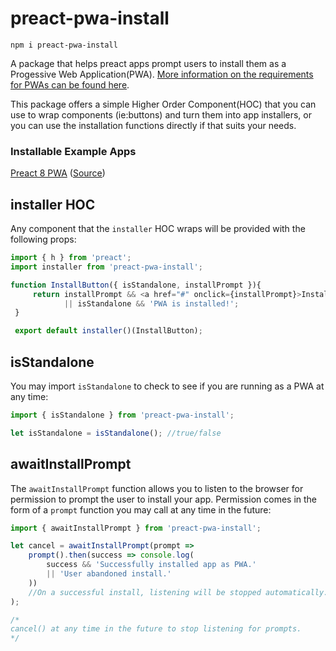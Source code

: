 # preact-pwa-install

```
npm i preact-pwa-install
```

A package that helps preact apps prompt users to install them as a Progessive Web Application(PWA). [More information on the requirements for PWAs can be found here](https://developers.google.com/web/fundamentals/app-install-banners/).

This package offers a simple Higher Order Component(HOC) that you can use to wrap components (ie:buttons) and turn them into app installers, or you can use the installation functions directly if that suits your needs.

### Installable Example Apps

[Preact 8 PWA](https://nifty-allen-800eb0.netlify.com/) ([Source](https://github.com/tmtek/pwa-install-test))

## installer HOC

Any component that the `installer` HOC wraps will be provided with the following props:

```javascript
import { h } from 'preact';
import installer from 'preact-pwa-install';

function InstallButton({ isStandalone, installPrompt }){
     return installPrompt && <a href="#" onclick={installPrompt}>Install as PWA</a> 
     		|| isStandalone && 'PWA is installed!';
 }

 export default installer()(InstallButton);
```

## isStandalone

You may import `isStandalone` to check to see if you are running as a PWA at any time:

```javascript
import { isStandalone } from 'preact-pwa-install';

let isStandalone = isStandalone(); //true/false
```

## awaitInstallPrompt

The `awaitInstallPrompt` function allows you to listen to the browser for permission to prompt the user to install your app. Permission comes in the form of a `prompt` function you may call at any time in the future:

```javascript
import { awaitInstallPrompt } from 'preact-pwa-install';

let cancel = awaitInstallPrompt(prompt => 
	prompt().then(success => console.log(
		success && 'Successfully installed app as PWA.' 
		|| 'User abandoned install.'
	))
	//On a successful install, listening will be stopped automatically.
);

/* 
cancel() at any time in the future to stop listening for prompts.
*/

```

